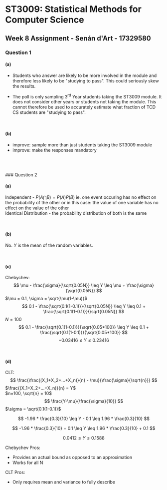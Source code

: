 # ST3009: Statistical Methods for Computer Science

## Week 8 Assignment - Senán d'Art - 17329580

### Question 1

#### (a)

- Students who answer are likely to be more involved in the module and therefore less likely to be "studying to pass". This could seriously skew the results.

- The poll is only sampling 3<sup>rd</sup> Year students taking the ST3009 module. It does not consider other years or students not taking the module. This cannot therefore be used to accurately estimate what fraction of TCD CS students are "studying to pass".

<br>

#### (b)

- improve: sample more than just students taking the ST3009 module
- improve: make the responses mandatory


<br><br>

### Question 2

#### (a)

Independent - $P(A\bigcap B) = P(A)P(B)$ ie. one event occuring has no effect on the probability of the other or in this case: the value of one variable has no effect on the value of the other  
Identical Distribution - the probability distribution of both is the same  

<br>

#### (b)

No. $Y$ is the mean of the random variables.

<br>

#### (c) 

Chebychev:
$$
\mu - \frac{\sigma}{\sqrt{0.05N}} \leq Y \leq \mu + \frac{\sigma}{\sqrt{0.05N}}
$$
$\mu = 0.1, \sigma = \sqrt{\mu(1-\mu)}$
$$
0.1 - \frac{\sqrt{0.1(1-0.1)}}{\sqrt{0.05N}} \leq Y \leq 0.1 + \frac{\sqrt{0.1(1-0.1)}}{\sqrt{0.05N}}
$$
$N = 100$
$$
0.1 - \frac{\sqrt{0.1(1-0.1)}}{\sqrt{0.05*100}} \leq Y \leq 0.1 + \frac{\sqrt{0.1(1-0.1)}}{\sqrt{0.05*100}}
$$
$$
-0.03416 \leq Y \leq 0.23416
$$

<br>

#### (d) 

CLT:  
$$
\frac{\frac{(X_1+X_2+...+X_n)}{n} - \mu}{\frac{\sigma}{\sqrt{n}}}
$$
$\frac{(X_1+X_2+...+X_n)}{n} = Y$  
$n=100, \sqrt{n} = 10$
$$
\frac{Y-\mu}{\frac{\sigma}{10}}
$$
$\sigma = \sqrt{0.1(1-0.1)}$

$$
-1.96 * \frac{0.3}{10} \leq Y - 0.1 \leq 1.96 * \frac{0.3}{10}
$$

$$
-1.96 * \frac{0.3}{10} + 0.1 \leq Y \leq 1.96 * \frac{0.3}{10} + 0.1
$$

$$
0.0412 \leq Y \leq 0.1588
$$

Chebychev Pros:
- Provides an actual bound as opposed to an approximation
- Works for all N

CLT Pros:
- Only requires mean and variance to fully describe
  
<br>
